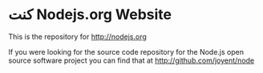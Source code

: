 كنت Nodejs.org Website
==================

This is the repository for http://nodejs.org

If you were looking for the source code repository for the Node.js open source
software project you can find that at http://github.com/joyent/node
